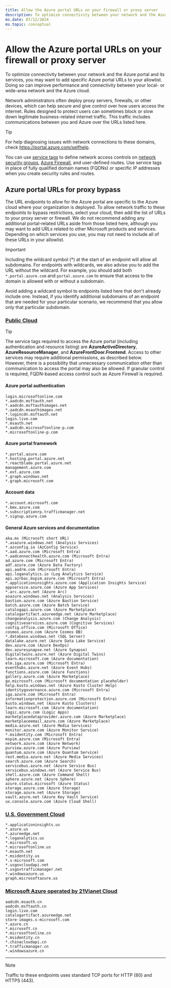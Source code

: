 ```yaml
---
title: Allow the Azure portal URLs on your firewall or proxy server
description: To optimize connectivity between your network and the Azure portal and its services, we recommend you add these URLs to your allowlist.
ms.date: 07/12/2024
ms.topic: conceptual
---
```


# Allow the Azure portal URLs on your firewall or proxy server

To optimize connectivity between your network and the Azure portal and its services, you may want to add specific Azure portal URLs to your allowlist. Doing so can improve performance and connectivity between your local- or wide-area network and the Azure cloud.

Network administrators often deploy proxy servers, firewalls, or other devices, which can help secure and give control over how users access the internet. Rules designed to protect users can sometimes block or slow down legitimate business-related internet traffic. This traffic includes communications between you and Azure over the URLs listed here.

> [!TIP]
> For help diagnosing issues with network connections to these domains, check https://portal.azure.com/selfhelp.

You can use [service tags](/azure/virtual-network/service-tags-overview) to define network access controls on [network security groups](/azure/virtual-network/network-security-groups-overview), [Azure Firewall](/azure/firewall/service-tags), and user-defined routes. Use service tags in place of fully qualified domain names (FQDNs) or specific IP addresses when you create security rules and routes.

## Azure portal URLs for proxy bypass

The URL endpoints to allow for the Azure portal are specific to the Azure cloud where your organization is deployed. To allow network traffic to these endpoints to bypass restrictions, select your cloud, then add the list of URLs to your proxy server or firewall. We do not recommend adding any additional portal-related URLs aside from those listed here, although you may want to add URLs related to other Microsoft products and services. Depending on which services you use, you may not need to include all of these URLs in your allowlist.

> [!IMPORTANT]
> Including the wildcard symbol (\*) at the start of an endpoint will allow all subdomains. For endpoints with wildcards, we also advise you to add the URL without the wildcard. For example, you should add both `*.portal.azure.com` and `portal.azure.com` to ensure that access to the domain is allowed with or without a subdomain.
>
> Avoid adding a wildcard symbol to endpoints listed here that don't already include one. Instead, if you identify additional subdomains of an endpoint that are needed for your particular scenario, we recommend that you allow only that particular subdomain.

### [Public Cloud](#tab/public-cloud)

> [!TIP]
> The service tags required to access the Azure portal (including authentication and resource listing) are **AzureActiveDirectory**, **AzureResourceManager**, and **AzureFrontDoor.Frontend**. Access to other services may require additional permissions, as described below.  
> However, there is a possibility that unnecessary communication other than communication to access the portal may also be allowed. If granular control is required, FQDN-based access control such as Azure Firewall is required.

#### Azure portal authentication

```
login.microsoftonline.com
*.aadcdn.msftauth.net
*.aadcdn.msftauthimages.net
*.aadcdn.msauthimages.net
*.logincdn.msftauth.net
login.live.com
*.msauth.net
*.aadcdn.microsoftonline-p.com
*.microsoftonline-p.com
```

#### Azure portal framework

```
*.portal.azure.com
*.hosting.portal.azure.net
*.reactblade.portal.azure.net
management.azure.com
*.ext.azure.com
*.graph.windows.net
*.graph.microsoft.com
```

#### Account data

```
*.account.microsoft.com
*.bmx.azure.com
*.subscriptionrp.trafficmanager.net
*.signup.azure.com
```

#### General Azure services and documentation

```
aka.ms (Microsoft short URL)
*.asazure.windows.net (Analysis Services)
*.azconfig.io (AzConfig Service)
*.aad.azure.com (Microsoft Entra)
*.aadconnecthealth.azure.com (Microsoft Entra)
ad.azure.com (Microsoft Entra)
adf.azure.com (Azure Data Factory)
api.aadrm.com (Microsoft Entra)
api.loganalytics.io (Log Analytics Service)
api.azrbac.mspim.azure.com (Microsoft Entra)
*.applicationinsights.azure.com (Application Insights Service)
appservice.azure.com (Azure App Services)
*.arc.azure.net (Azure Arc)
asazure.windows.net (Analysis Services)
bastion.azure.com (Azure Bastion Service)
batch.azure.com (Azure Batch Service)
catalogapi.azure.com (Azure Marketplace)
catalogartifact.azureedge.net (Azure Marketplace)
changeanalysis.azure.com (Change Analysis)
cognitiveservices.azure.com (Cognitive Services)
config.office.com (Microsoft Office)
cosmos.azure.com (Azure Cosmos DB)
*.database.windows.net (SQL Server)
datalake.azure.net (Azure Data Lake Service)
dev.azure.com (Azure DevOps)
dev.azuresynapse.net (Azure Synapse)
digitaltwins.azure.net (Azure Digital Twins)
learn.microsoft.com (Azure documentation)
elm.iga.azure.com (Microsoft Entra)
eventhubs.azure.net (Azure Event Hubs)
functions.azure.com (Azure Functions)
gallery.azure.com (Azure Marketplace)
go.microsoft.com (Microsoft documentation placeholder)
help.kusto.windows.net (Azure Kusto Cluster Help)
identitygovernance.azure.com (Microsoft Entra)
iga.azure.com (Microsoft Entra)
informationprotection.azure.com (Microsoft Entra)
kusto.windows.net (Azure Kusto Clusters)
learn.microsoft.com (Azure documentation)
logic.azure.com (Logic Apps)
marketplacedataprovider.azure.com (Azure Marketplace)
marketplaceemail.azure.com (Azure Marketplace)
media.azure.net (Azure Media Services)
monitor.azure.com (Azure Monitor Service)
*.msidentity.com (Microsoft Entra)
mspim.azure.com (Microsoft Entra)
network.azure.com (Azure Network)
purview.azure.com (Azure Purview)
quantum.azure.com (Azure Quantum Service)
rest.media.azure.net (Azure Media Services)
search.azure.com (Azure Search)
servicebus.azure.net (Azure Service Bus)
servicebus.windows.net (Azure Service Bus)
shell.azure.com (Azure Command Shell)
sphere.azure.net (Azure Sphere)
azure.status.microsoft (Azure Status)
storage.azure.com (Azure Storage)
storage.azure.net (Azure Storage)
vault.azure.net (Azure Key Vault Service)
ux.console.azure.com (Azure Cloud Shell)
```

### [U.S. Government Cloud](#tab/us-government-cloud)

```
*.applicationinsights.us
*.azure.us
*.azureedge.net
*.loganalytics.us
*.microsoft.us
*.microsoftonline.us
*.msauth.net
*.msidentity.us
*.s-microsoft.com
*.usgovcloudapi.net
*.usgovtrafficmanager.net
*.windowsazure.us
graph.microsoftazure.us
```

### [Microsoft Azure operated by 21Vianet Cloud](#tab/azure-china-cloud)

```
aadcdn.msauth.cn
aadcdn.msftauth.cn
login.live.com
catalogartifact.azureedge.net
store-images.s-microsoft.com
*.azure.cn
*.microsoft.cn
*.microsoftonline.cn
*.msidentity.cn
*.chinacloudapi.cn
*.trafficmanager.cn
*.windowsazure.cn
```

---

> [!NOTE]
> Traffic to these endpoints uses standard TCP ports for HTTP (80) and HTTPS (443).
